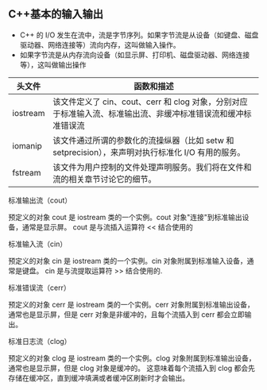 ## C++基本的输入输出

- C++ 的 I/O 发生在流中，流是字节序列。如果字节流是从设备（如键盘、磁盘驱动器、网络连接等）流向内存，这叫做输入操作。
- 如果字节流是从内存流向设备（如显示屏、打印机、磁盘驱动器、网络连接等），这叫做输出操作

| 头文件     | 函数和描述  |
|---------| ----  |
| iostream | 	该文件定义了 cin、cout、cerr 和 clog 对象，分别对应于标准输入流、标准输出流、非缓冲标准错误流和缓冲标准错误流 |
| iomanip | 该文件通过所谓的参数化的流操纵器（比如 setw 和 setprecision），来声明对执行标准化 I/O 有用的服务。 |
| fstream |   该文件为用户控制的文件处理声明服务。我们将在文件和流的相关章节讨论它的细节。  |

标准输出流（cout）

预定义的对象 cout 是 iostream 类的一个实例。cout 对象"连接"到标准输出设备，通常是显示屏。
cout 是与流插入运算符 << 结合使用的

标准输入流（cin）

预定义的对象 cin 是 iostream 类的一个实例。cin 对象附属到标准输入设备，通常是键盘。
cin 是与流提取运算符 >> 结合使用的.

标准错误流（cerr）

预定义的对象 cerr 是 iostream 类的一个实例。cerr 对象附属到标准输出设备，通常也是显示屏，但是 cerr 对象是非缓冲的，且每个流插入到 cerr 都会立即输出。

标准日志流（clog）

预定义的对象 clog 是 iostream 类的一个实例。clog 对象附属到标准输出设备，通常也是显示屏，但是 clog 对象是缓冲的。
这意味着每个流插入到 clog 都会先存储在缓冲区，直到缓冲填满或者缓冲区刷新时才会输出。






